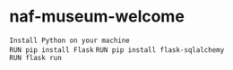 # naf-museum-welcome

`Install Python on your machine`
<br/>
`RUN pip install Flask`
`RUN pip install flask-sqlalchemy`
<br/>
`RUN flask run`
<br/>
